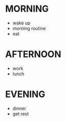 # MORNING

- wake up
- morning routine
- eat

# AFTERNOON

- work
- lunch

# EVENING

- dinner
- get rest
